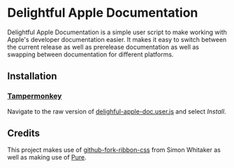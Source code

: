 # Delightful Apple Documentation

Delightful Apple Documentation is a simple user script to make working with Apple's developer documentation easier. It makes it easy to switch between the current release as well as prerelease documentation as well as swapping between documentation for different platforms.

## Installation

### [Tampermonkey]
Navigate to the raw version of [delighful-apple-doc.user.js](https://raw.githubusercontent.com/kwongius/DelightfulAppleDoc/master/delightful-apple-doc.user.js) and select *Install*.

## Credits

This project makes use of [github-fork-ribbon-css] from Simon Whitaker as well as making use of [Pure].

[github-fork-ribbon-css]: https://github.com/simonwhitaker/github-fork-ribbon-css
[Pure]: http://purecss.io
[Tampermonkey]: http://tampermonkey.net/

